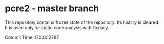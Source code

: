 # pcre2 - master branch

This repository contains frozen state of the repository.
Its history is cleared. It is used only for static code
analysis with Codacy.

Commit Time: 1700312787